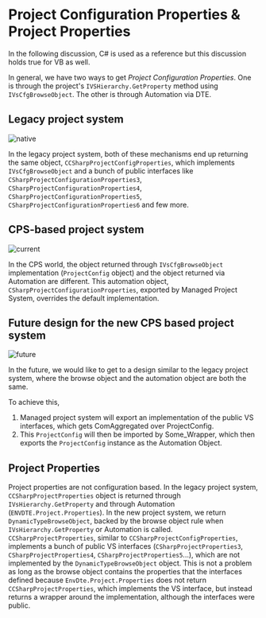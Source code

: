 # Project Configuration Properties & Project Properties

In the following discussion, C# is used as a reference but this discussion holds true for VB as well.

In general, we have two ways to get _Project Configuration Properties_. One is through the project's `IVSHierarchy.GetProperty` method using `IVsCfgBrowseObject`. The other is through Automation via DTE.


## Legacy project system

![native](https://cloud.githubusercontent.com/assets/10550513/26130958/0df90f52-3a4c-11e7-8fd9-a3c50198148f.png)

In the legacy project system, both of these mechanisms end up returning the same object, `CCSharpProjectConfigProperties`, which implements `IVsCfgBrowseObject` and a bunch of public interfaces like `CSharpProjectConfigurationProperties3`, `CSharpProjectConfigurationProperties4`, `CSharpProjectConfigurationProperties5`, `CSharpProjectConfigurationProperties6` and few more.

## CPS-based project system

![current](https://cloud.githubusercontent.com/assets/10550513/26237643/dfc6113a-3c2a-11e7-87cc-c45acb42a6ff.png)

In the CPS world, the object returned through `IVsCfgBrowseObject` implementation (`ProjectConfig` object) and the object returned via Automation are different. This automation object, `CSharpProjectConfigurationProperties`, exported by Managed Project System, overrides the default implementation.

## Future design for the new CPS based project system

![future](https://cloud.githubusercontent.com/assets/10550513/26237655/ed3cb60c-3c2a-11e7-923f-9908ddc641a4.png)

In the future, we would like to get to a design similar to the legacy project system, where the browse object and the automation object are both the same.

To achieve this,

1. Managed project system will export an implementation of the public VS interfaces, which gets ComAggregated over ProjectConfig.
2. This `ProjectConfig` will then be imported by Some_Wrapper, which then exports the `ProjectConfig` instance as the Automation Object.

## Project Properties

Project properties are not configuration based. In the legacy project system, `CCSharpProjectProperties` object is returned through `IVsHierarchy.GetProperty` and through Automation (`ENVDTE.Project.Properties`). In the new project system, we return `DynamicTypeBrowseObject`, backed by the browse object rule when `IVsHierarchy.GetProperty` or Automation is called. `CCSharpProjectProperties`, similar to `CCSharpProjectConfigProperties`, implements a bunch of public VS interfaces (`CSharpProjectProperties3`, `CSharpProjectProperties4`, `CSharpProjectProperties5`...), which are not implemented by the `DynamicTypeBrowseObject` object. This is not a problem as long as the browse object contains the properties that the interfaces defined because `EnvDte.Project.Properties` does not return `CCSharpProjectProperties`, which implements the VS interface, but instead returns a wrapper around the implementation, although the interfaces were public.
